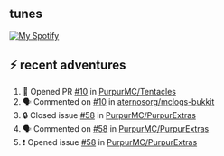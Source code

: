 ## tunes
[![My Spotify](https://spotify-github-profile.vercel.app/api/view?uid=ryano_1310&cover_image=false&theme=default&bar_color=53b14f&bar_color_cover=true)](https://spotify-github-profile.vercel.app/api/view?uid=ryano_1310&redirect=true)
## ⚡ recent adventures

<!--START_SECTION:activity-->
1. 💪 Opened PR [#10](https://github.com/PurpurMC/Tentacles/pull/10) in [PurpurMC/Tentacles](https://github.com/PurpurMC/Tentacles)
2. 🗣 Commented on [#10](https://github.com/aternosorg/mclogs-bukkit/issues/10) in [aternosorg/mclogs-bukkit](https://github.com/aternosorg/mclogs-bukkit)
3. 🔒 Closed issue [#58](https://github.com/PurpurMC/PurpurExtras/issues/58) in [PurpurMC/PurpurExtras](https://github.com/PurpurMC/PurpurExtras)
4. 🗣 Commented on [#58](https://github.com/PurpurMC/PurpurExtras/issues/58) in [PurpurMC/PurpurExtras](https://github.com/PurpurMC/PurpurExtras)
5. ❗ Opened issue [#58](https://github.com/PurpurMC/PurpurExtras/issues/58) in [PurpurMC/PurpurExtras](https://github.com/PurpurMC/PurpurExtras)
<!--END_SECTION:activity-->
